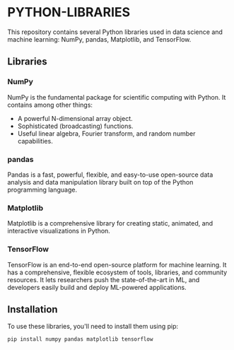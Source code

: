 # PYTHON-LIBRARIES
This repository contains several Python libraries used in data science and machine learning: NumPy, pandas, Matplotlib, and TensorFlow.

## Libraries

### NumPy

NumPy is the fundamental package for scientific computing with Python. It contains among other things:

- A powerful N-dimensional array object.
- Sophisticated (broadcasting) functions.
- Useful linear algebra, Fourier transform, and random number capabilities.

### pandas

Pandas is a fast, powerful, flexible, and easy-to-use open-source data analysis and data manipulation library built on top of the Python programming language.


### Matplotlib

Matplotlib is a comprehensive library for creating static, animated, and interactive visualizations in Python.



### TensorFlow

TensorFlow is an end-to-end open-source platform for machine learning. It has a comprehensive, flexible ecosystem of tools, libraries, and community resources. It lets researchers push the state-of-the-art in ML, and developers easily build and deploy ML-powered applications.

## Installation

To use these libraries, you'll need to install them using pip:

```bash
pip install numpy pandas matplotlib tensorflow
